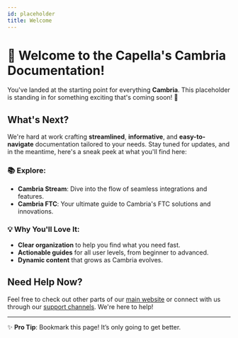 ```yaml
---
id: placeholder
title: Welcome
---
```


# 🚀 Welcome to the Capella's Cambria Documentation!

You've landed at the starting point for everything **Cambria**. This placeholder is standing in for something exciting that's coming soon! 🎉  

## What's Next?

We're hard at work crafting **streamlined**, **informative**, and **easy-to-navigate** documentation tailored to your needs. Stay tuned for updates, and in the meantime, here's a sneak peek at what you'll find here:

### 📚 Explore:
- **Cambria Stream**: Dive into the flow of seamless integrations and features.
- **Cambria FTC**: Your ultimate guide to Cambria's FTC solutions and innovations.

### 💡 Why You'll Love It:
- **Clear organization** to help you find what you need fast.
- **Actionable guides** for all user levels, from beginner to advanced.
- **Dynamic content** that grows as Cambria evolves.

## Need Help Now?

Feel free to check out other parts of our [main website](#) or connect with us through our [support channels](#). We're here to help!

---

✨ **Pro Tip**: Bookmark this page! It’s only going to get better.  
